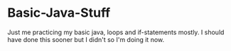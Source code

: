 # Basic-Java-Stuff
Just me practicing my basic java, loops and if-statements mostly. I should have done this sooner but I didn't so I'm doing it now.
